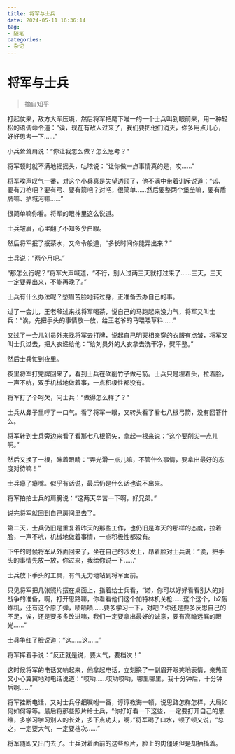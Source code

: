 ```yaml
---
title: 将军与士兵
date: 2024-05-11 16:36:14
tag: 
- 随笔
categories:
- 杂记
---
```


# 将军与士兵

> 摘自知乎

打起仗来，敌方大军压境，然后将军把麾下唯一的一个士兵叫到眼前来，用一种轻松的语调命令道：“诶，现在有敌人过来了，我们要把他们消灭，你多用点儿心，好好思考一下……”

小兵耸耸肩说：“你让我怎么做？怎么思考？”

将军顿时就不满地摇摇头，咕哝说：“让你做一点事情真的是，哎……”

将军唉声叹气一番，对这个小兵真是失望透顶了，他不满中带着训斥说道：“诺、要有刀枪吧？要有弓、要有箭吧？对吧，很简单……然后要整两个堡垒嘛，要有盾牌嘛、护城河嘛……”

很简单嘛你看。将军的眼神里这么说道。

士兵皱眉，心里翻了不知多少白眼。

然后将军抿了抿茶水，又命令般道，“多长时间你能弄出来？”

士兵说：“两个月吧。”

“那怎么行呢？”将军大声喊道，“不行，别人过两三天就打过来了……三天，三天一定要弄出来，不能再晚了。”

士兵有什么办法呢？愁眉苦脸地转过身，正准备去办自己的事。

过了一会儿，王老爷过来找将军喝茶，说自己的马跑起来没力气，将军又叫士兵：“诶，先把手头的事情放一放，给王老爷的马喂喂草料……”

又过了一会儿刘员外来找将军去打牌，说起自己明天相亲穿的衣服有点皱，将军又叫士兵过去，把大衣递给他：“给刘员外的大衣拿去洗干净，熨平整。”

然后士兵忙到夜里。

夜里将军打完牌回来了，看到士兵在砍削竹子做弓箭。士兵只是埋着头，拉着脸，一声不吭，双手机械地做着事，一点积极性都没有。

将军打了个呵欠，问士兵：“做得怎么样了？”

士兵从鼻子里哼了一口气。看了将军一眼，又转头看了看七八根弓箭，没有回答什么。

将军转到士兵旁边来看了看那七八根箭矢，拿起一根来说：“这个要削尖一点儿啊。”

然后又换了一根，眯着眼睛：“弄光滑一点儿嘛，不管什么事情，要拿出最好的态度对待嘛！”

士兵瘪了瘪嘴。似乎有话说，最后仍是什么话也说不出来。

将军拍拍士兵的肩膀说：“这两天辛苦一下啊，好兄弟。”

说完将军就回到自己房间里去了。

第二天，士兵仍旧是重复着昨天的那些工作，也仍旧是昨天的那样的态度，拉着脸，一声不吭，机械地做着事情，一点积极性都没有。

下午的时候将军从外面回来了，坐在自己的沙发上，昂着脸对士兵说：“诶，把手头的事情先放一放，你过来，我给你说一下……”

士兵放下手头的工具，有气无力地站到将军面前。

只见将军把几张照片摆在桌面上，指着给士兵看，“诺，你可以好好看看别人的对战争的准备，啊，打开思路嘛，你看看他们这个加特林机关枪……这个这个，b2轰炸机，还有这个原子弹，啧啧啧……要多学习一下，对吧？你还是要多反思自己的不足，诶，还是要多多改进嘛，我们一定要拿出最好的诚意，要有高瞻远瞩的眼光……”

士兵争红了脸说道：“这……这……”

将军挥着手说：“反正就是说，要大气，要档次！”

这时候将军的电话又响起来，他拿起电话，立刻换了一副眉开眼笑地表情，亲热而又小心翼翼地对电话说道：“哎哟……哎哟哎哟，哪里哪里，我十分钟后，十分钟后啊……”

将军挂断电话，又对士兵仔细嘱咐一番，谆谆教诲一顿，说思路怎样怎样，大局如何如何等等。最后将那些照片给士兵，“你好好看一下这些，一定要打开自己的思维，多学习学习别人的长处，多下点功夫，啊，”将军喝了口水，顿了顿又说，“总之，一定要大气，一定要档次……”

将军随即又出门去了。士兵对着面前的这些照片，脸上的肉僵硬但是却抽搐着。
